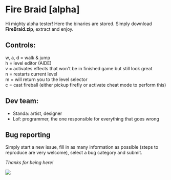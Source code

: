 # Fire Braid [alpha]
Hi mighty alpha tester! Here the binaries are stored. Simply download **FireBraid.zip**, extract and enjoy. 

## Controls:
w, a, d = walk & jump  
h = level editor (AIDE)   
v = activates effects that won't be in finished game but still look great  
n = restarts current level  
m = will return you to the level selector  
c = cast fireball (either pickup firefly or activate cheat mode to perform this)  

## Dev team:
- Standa: artist, designer
- Lof: programmer, the one responsible for everything that goes wrong

## Bug reporting
Simply start a new issue, fill in as many information as possible (steps to reproduce are very welcome), select a bug category and submit.

_Thanks for being here!_ 

<img src="https://s31.postimg.cc/ke7hvlqq3/Fire_Braid_Title_Show.png">
